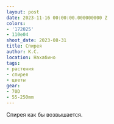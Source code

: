 ```yaml
---
layout: post
date: 2023-11-16 00:00:00.000000000 Z
colors:
- '172025'
- 110e04
shoot_date: 2023-08-31
title: Спирея
author: К.С.
location: Нахабино
tags:
- растения
- спирея
- цветы
gear:
- 70D
- 55-250mm
---
```

Спирея как бы возвышается.

